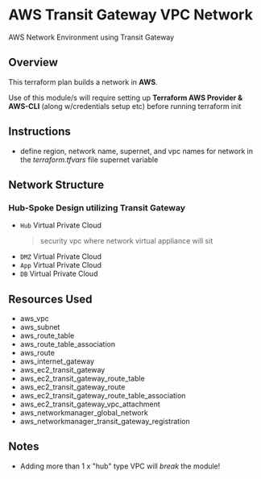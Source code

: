 # AWS Transit Gateway VPC Network

AWS Network Environment using Transit Gateway

## Overview

This terraform plan builds a network in **AWS**.

Use of this module/s will require setting up **Terraform AWS Provider & AWS-CLI** (along w/credentials setup etc) before running terraform init

## Instructions

- define region, network name, supernet, and vpc names for network in the *terraform.tfvars* file supernet variable

## Network Structure

### Hub-Spoke Design utilizing Transit Gateway

- `Hub` Virtual Private Cloud
    > security vpc where network virtual appliance will sit
- `DMZ` Virtual Private Cloud
- `App` Virtual Private Cloud
- `DB` Virtual Private Cloud

## Resources Used

- aws_vpc
- aws_subnet
- aws_route_table
- aws_route_table_association
- aws_route
- aws_internet_gateway
- aws_ec2_transit_gateway
- aws_ec2_transit_gateway_route_table
- aws_ec2_transit_gateway_route
- aws_ec2_transit_gateway_route_table_association
- aws_ec2_transit_gateway_vpc_attachment
- aws_networkmanager_global_network
- aws_networkmanager_transit_gateway_registration

## Notes

- Adding more than 1 x "hub" type VPC will *break* the module!